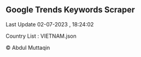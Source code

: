 

## Google Trends Keywords Scraper 
 
Last Update 02-07-2023 , 18:24:02

Country List :
VIETNAM.json



© Abdul Muttaqin 

